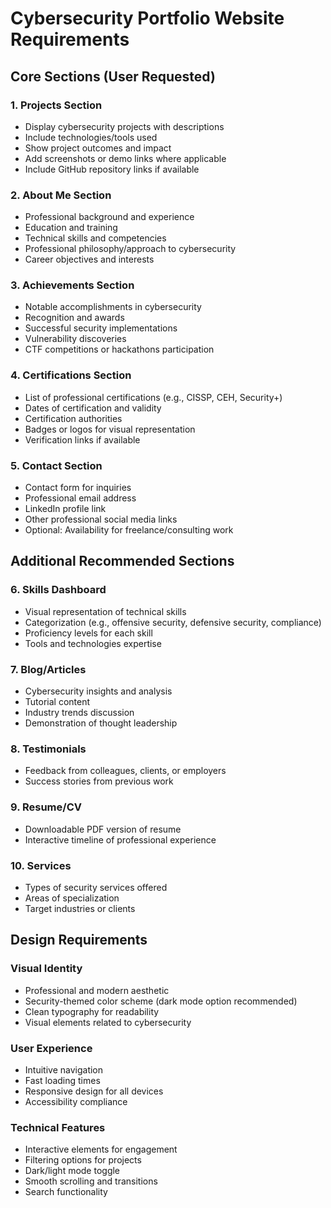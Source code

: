 # Cybersecurity Portfolio Website Requirements

## Core Sections (User Requested)

### 1. Projects Section
- Display cybersecurity projects with descriptions
- Include technologies/tools used
- Show project outcomes and impact
- Add screenshots or demo links where applicable
- Include GitHub repository links if available

### 2. About Me Section
- Professional background and experience
- Education and training
- Technical skills and competencies
- Professional philosophy/approach to cybersecurity
- Career objectives and interests

### 3. Achievements Section
- Notable accomplishments in cybersecurity
- Recognition and awards
- Successful security implementations
- Vulnerability discoveries
- CTF competitions or hackathons participation

### 4. Certifications Section
- List of professional certifications (e.g., CISSP, CEH, Security+)
- Dates of certification and validity
- Certification authorities
- Badges or logos for visual representation
- Verification links if available

### 5. Contact Section
- Contact form for inquiries
- Professional email address
- LinkedIn profile link
- Other professional social media links
- Optional: Availability for freelance/consulting work

## Additional Recommended Sections

### 6. Skills Dashboard
- Visual representation of technical skills
- Categorization (e.g., offensive security, defensive security, compliance)
- Proficiency levels for each skill
- Tools and technologies expertise

### 7. Blog/Articles
- Cybersecurity insights and analysis
- Tutorial content
- Industry trends discussion
- Demonstration of thought leadership

### 8. Testimonials
- Feedback from colleagues, clients, or employers
- Success stories from previous work

### 9. Resume/CV
- Downloadable PDF version of resume
- Interactive timeline of professional experience

### 10. Services
- Types of security services offered
- Areas of specialization
- Target industries or clients

## Design Requirements

### Visual Identity
- Professional and modern aesthetic
- Security-themed color scheme (dark mode option recommended)
- Clean typography for readability
- Visual elements related to cybersecurity

### User Experience
- Intuitive navigation
- Fast loading times
- Responsive design for all devices
- Accessibility compliance

### Technical Features
- Interactive elements for engagement
- Filtering options for projects
- Dark/light mode toggle
- Smooth scrolling and transitions
- Search functionality
